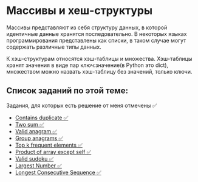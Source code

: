 # Массивы и хеш-структуры

Массивы представляют из себя структуру данных, в которой идентичные данные хранятся последовательно. В некоторых языках программирования представлены как списки, в таком случае могут содержать различные типы данных. 

К хэш-структурам относятся хэш-таблицы и множества. Хэш-таблицы хранят значения в виде пар ключ:значение(в Python это dict), множеством можно назвать хэш-таблицу без значений, только ключи.

## Список заданий по этой теме:

Задания, для которых есть решение от меня отмечены ✅ 

* [Contains duplicate ✅](contains_duplicate.md)
* [Two sum ✅](two_sum.md)
* [Valid anagram ✅](valid_anagram.md)
* [Group anagrams ✅](group_anagrams.md)
* [Top k frequent elements ✅](top_k_frequent_elements.md)
* [Product of array except self ✅](product_of_array_except_self.md)
* [Valid sudoku ✅](valid_sudoku.md)
* [Largest Number ✅](largest_number.md)
* [Longest Consecutive Sequence ✅](longest_consecutive_sequence.md)

